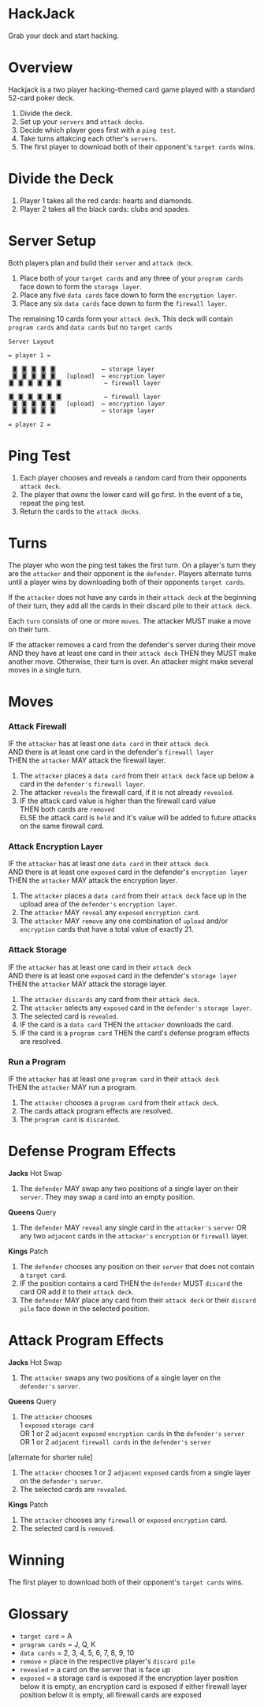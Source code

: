 # HackJack

Grab your deck and start hacking.

# Overview

Hackjack is a two player hacking-themed card game played with a standard 52-card poker deck.

1. Divide the deck.
2. Set up your `servers` and `attack decks`.
3. Decide which player goes first with a `ping test`.
4. Take turns attakcing each other's `servers`.
5. The first player to download both of their opponent's `target cards` wins.

# Divide the Deck

1. Player 1 takes all the red cards: hearts and diamonds.
2. Player 2 takes all the black cards: clubs and spades.

# Server Setup

Both players plan and build their `server` and `attack deck`.

1. Place both of your `target cards` and any three of your `program cards` face down to form the `storage layer`.
2. Place any five `data cards` face down to form the `encryption layer`.
3. Place any six `data cards` face down to form the `firewall layer`.

The remaining 10 cards form your `attack deck`. This deck will contain `program cards` and `data cards` but no `target cards`

```
Server Layout

= player 1 =

 🂠 🂠 🂠 🂠 🂠             ← storage layer
 🂠 🂠 🂠 🂠 🂠   [upload]  ← encryption layer
🂠 🂠 🂠 🂠 🂠 🂠            ← firewall layer

🂠 🂠 🂠 🂠 🂠 🂠            ← firewall layer
 🂠 🂠 🂠 🂠 🂠   [upload]  ← encryption layer
 🂠 🂠 🂠 🂠 🂠             ← storage layer

= player 2 =
```

# Ping Test

1. Each player chooses and reveals a random card from their opponents `attack deck`.
2. The player that _owns_ the lower card will go first. In the event of a tie, repeat the ping test.
3. Return the cards to the `attack decks`.

# Turns

The player who won the ping test takes the first turn. On a player's turn they are the `attacker` and their opponent is the `defender`. Players alternate turns until a player wins by downloading both of their opponents `target cards`.

If the `attacker` does not have any cards in their `attack deck` at the beginning of their turn, they add all the cards in their discard pile to their `attack deck`.

Each `turn` consists of one or more `moves`. The attacker MUST make a move on their turn.

IF the attacker removes a card from the defender's server during their move AND they have at least one card in their `attack deck` THEN they MUST make another move. Otherwise, their turn is over. An attacker might make several moves in a single turn.

# Moves

### Attack Firewall

IF the `attacker` has at least one `data card` in their `attack deck`  
AND there is at least one card in the defender's `firewall layer`  
THEN the `attacker` MAY attack the firewall layer.

1. The `attacker` places a `data card` from their `attack deck` face up below a card in the `defender's` `firewall layer`.
1. The attacker `reveals` the firewall card, if it is not already `revealed`.
1. IF the attack card value is higher than the firewall card value  
   THEN both cards are `removed`  
   ELSE the attack card is `held` and it's value will be added to future attacks on the same firewall card.

### Attack Encryption Layer

IF the `attacker` has at least one `data card` in their `attack deck`  
AND there is at least one `exposed` card in the defender's `encryption layer`  
THEN the `attacker` MAY attack the encryption layer.

1. The `attacker` places a `data card` from their `attack deck` face up in the upload area of the `defender's` `encryption layer`.
1. The `attacker` MAY `reveal` any `exposed` `encryption card`.
1. The `attacker` MAY `remove` any one combination of `upload` and/or `encryption` cards that have a total value of exactly 21.

### Attack Storage

IF the `attacker` has at least one card in their `attack deck`  
AND there is at least one `exposed` card in the defender's `storage layer`  
THEN the `attacker` MAY attack the storage layer.

1. The `attacker` `discards` any card from their `attack deck`.
2. The `attacker` selects any `exposed` card in the `defender's` `storage layer`.
3. The selected card is `revealed`.
4. IF the card is a `data card` THEN the `attacker` downloads the card.
5. IF the card is a `program card` THEN the card's defense program effects are resolved.

### Run a Program

IF the `attacker` has at least one `program card` in their `attack deck`  
THEN the `attacker` MAY run a program.

1. The `attacker` chooses a `program card` from their `attack deck`.
1. The cards attack program effects are resolved.
1. The `program card` is `discarded`.

# Defense Program Effects

**Jacks** Hot Swap

1. The `defender` MAY swap any two positions of a single layer on their `server`. They may swap a card into an empty position.

**Queens** Query

1. The `defender` MAY `reveal` any single card in the `attacker's` `server` OR any two `adjacent` cards in the `attacker's` `encryption` or `firewall` layer.

**Kings** Patch

1. The `defender` chooses any position on their `server` that does not contain a `target card`.
2. IF the position contains a card THEN the `defender` MUST `discard` the card OR add it to their `attack deck`.
3. The `defender` MAY place any card from their `attack deck` or their `discard pile` face down in the selected position.

# Attack Program Effects

**Jacks** Hot Swap

1. The `attacker` swaps any two positions of a single layer on the `defender's` `server`.

**Queens** Query

1. The `attacker` chooses  
   1 `exposed` `storage card`  
   OR 1 or 2 `adjacent` `exposed` `encryption cards` in the `defender's` `server`  
   OR 1 or 2 `adjacent` `firewall cards` in the `defender's` `server`

[alternate for shorter rule]

1. The `attacker` chooses 1 or 2 `adjacent` `exposed` cards from a single layer on the `defender's` `server`.
2. The selected cards are `revealed`.

**Kings** Patch

1. The `attacker` chooses any `firewall` or `exposed` `encryption` card.
2. The selected card is `removed`.

# Winning

The first player to download both of their opponent's `target cards` wins.

# Glossary

- `target card` = A
- `program cards` = J, Q, K
- `data cards` = 2, 3, 4, 5, 6, 7, 8, 9, 10
- `remove` = place in the respective player's `discard pile`
- `revealed` = a card on the server that is face up
- `exposed` = a storage card is exposed if the encryption layer position below it is empty, an encryption card is exposed if either firewall layer position below it is empty, all firewall cards are exposed
